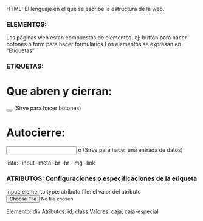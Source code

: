 HTML: El lenguaje en el que se escribe la estructura de la web.

### ELEMENTOS:

Las páginas web están compuestas de elementos, ej: button para hacer botones o form para hacer formularios
Los elementos se expresan en "Etiquetas"

### ETIQUETAS:

# Que abren y cierran:

<button></button> (Sirve para hacer botones)

# Autocierre:

<input> o </input> (Sirve para hacer una entrada de datos)

lista:
-input
-meta
-br
-hr
-img
-link

### ATRIBUTOS: Configuraciones o especificaciones de la etiqueta

input: elemento
type: atributo
file: el valor del atributo
<input required type="file" >

Elemento: div
Atributos: id, class
Valores: caja, caja-especial
<div id='caja' class='caja-especial'></div>